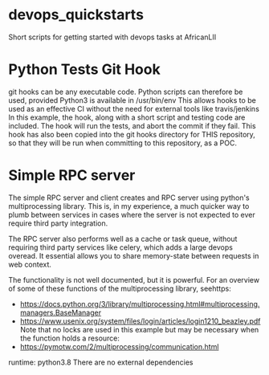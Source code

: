 # devops_quickstarts
Short scripts for getting started with devops tasks at AfricanLII

# Python Tests Git Hook
git hooks can be any executable code. Python scripts can therefore be used, provided Python3 is available in /usr/bin/env This allows hooks to be used as an effective CI without the need for external tools like travis/jenkins
In this example, the hook, along with a short script and testing code are included. The hook will run the tests, and abort the commit if they fail. This hook has also been copied into the git hooks directory for THIS repository, so that they will be run when committing to this repository, as a POC.




# Simple RPC server
The simple RPC server and client creates and RPC server using python's multiprocessing library.
This is, in my experience, a much quicker way to plumb between services in cases 
where the server is not expected to ever require third party integration.

The RPC server also performs well as a cache or task queue, without requiring third party services like celery, which adds a large devops overead. It essential allows you to share memory-state between requests in web context.

The functionality is not well documented, but it is powerful. For an overview of 
some of these functions of the multiprocessing library, seehttps:
- https://docs.python.org/3/library/multiprocessing.html#multiprocessing.managers.BaseManager
- https://www.usenix.org/system/files/login/articles/login1210_beazley.pdf
Note that no locks are used in this example but may be necessary when the function holds a resource:
- https://pymotw.com/2/multiprocessing/communication.html

runtime: python3.8
There are no external dependencies

